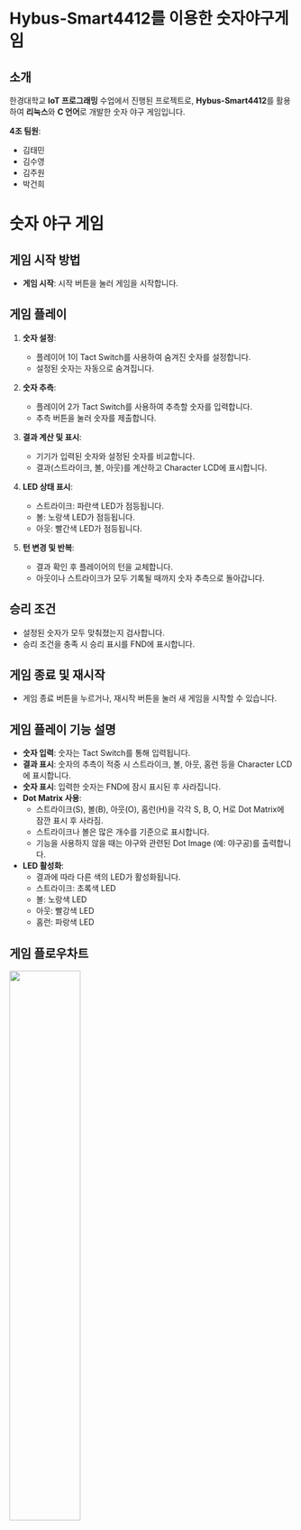 # Hybus-Smart4412를 이용한 숫자야구게임

## 소개
한경대학교 **IoT 프로그래밍** 수업에서 진행된 프로젝트로, **Hybus-Smart4412**를 활용하여 **리눅스**와 **C 언어**로 개발한 숫자 야구 게임입니다.

**4조 팀원**:
- 김태민
- 김수영
- 김주원
- 박건희
  
# 숫자 야구 게임

## 게임 시작 방법
- **게임 시작**: 시작 버튼을 눌러 게임을 시작합니다.

## 게임 플레이
1. **숫자 설정**:
   - 플레이어 1이 Tact Switch를 사용하여 숨겨진 숫자를 설정합니다.
   - 설정된 숫자는 자동으로 숨겨집니다.

2. **숫자 추측**:
   - 플레이어 2가 Tact Switch를 사용하여 추측할 숫자를 입력합니다.
   - 추측 버튼을 눌러 숫자를 제출합니다.

3. **결과 계산 및 표시**:
   - 기기가 입력된 숫자와 설정된 숫자를 비교합니다.
   - 결과(스트라이크, 볼, 아웃)를 계산하고 Character LCD에 표시합니다.

4. **LED 상태 표시**:
   - 스트라이크: 파란색 LED가 점등됩니다.
   - 볼: 노랑색 LED가 점등됩니다.
   - 아웃: 빨간색 LED가 점등됩니다.

5. **턴 변경 및 반복**:
   - 결과 확인 후 플레이어의 턴을 교체합니다.
   - 아웃이나 스트라이크가 모두 기록될 때까지 숫자 추측으로 돌아갑니다.

## 승리 조건
- 설정된 숫자가 모두 맞춰졌는지 검사합니다.
- 승리 조건을 충족 시 승리 표시를 FND에 표시합니다.

## 게임 종료 및 재시작
- 게임 종료 버튼을 누르거나, 재시작 버튼을 눌러 새 게임을 시작할 수 있습니다.

## 게임 플레이 기능 설명

- **숫자 입력**: 숫자는 Tact Switch를 통해 입력됩니다.
- **결과 표시**: 숫자의 추측이 적중 시 스트라이크, 볼, 아웃, 홈런 등을 Character LCD에 표시합니다.
- **숫자 표시**: 입력한 숫자는 FND에 잠시 표시된 후 사라집니다.
- **Dot Matrix 사용**:
  - 스트라이크(S), 볼(B), 아웃(O), 홈런(H)을 각각 S, B, O, H로 Dot Matrix에 잠깐 표시 후 사라짐.
  - 스트라이크나 볼은 많은 개수를 기준으로 표시합니다.
  - 기능을 사용하지 않을 때는 야구와 관련된 Dot Image (예: 야구공)를 출력합니다.
- **LED 활성화**:
  - 결과에 따라 다른 색의 LED가 활성화됩니다.
  - 스트라이크: 초록색 LED
  - 볼: 노랑색 LED
  - 아웃: 빨강색 LED
  - 홈런: 파랑색 LED


## 게임 플로우차트
<img src="https://github.com/teitow/IoT_programming/blob/main/image/%EC%88%AB%EC%9E%90%EC%95%BC%EA%B5%AC%EA%B2%8C%EC%9E%84%ED%94%8C%EB%A1%9C%EC%9A%B0%EC%B0%A8%ED%8A%B8.drawio.png" width="50%" height="50%">



